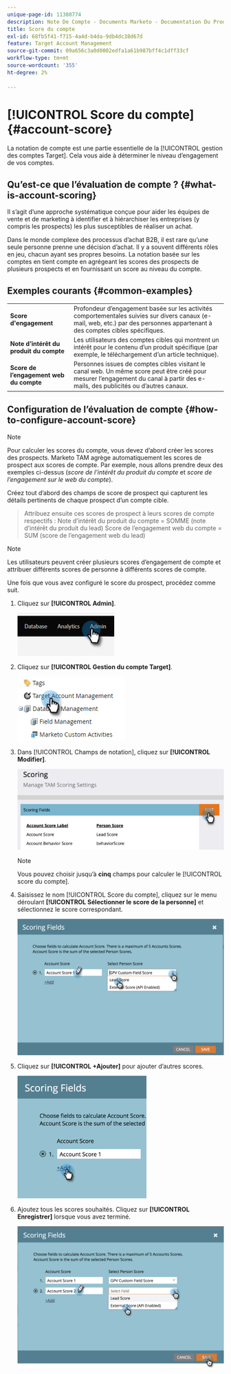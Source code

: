 ```yaml
---
unique-page-id: 11380774
description: Note De Compte - Documents Marketo - Documentation Du Produit
title: Score du compte
exl-id: 68fb5f41-f715-4a4d-b4da-9db4dc38d67d
feature: Target Account Management
source-git-commit: 09a656c3a0d0002edfa1a61b987bff4c1dff33cf
workflow-type: tm+mt
source-wordcount: '355'
ht-degree: 2%

---
```


# [!UICONTROL Score du compte] {#account-score}

La notation de compte est une partie essentielle de la [!UICONTROL gestion des comptes Target]. Cela vous aide à déterminer le niveau d’engagement de vos comptes.

## Qu’est-ce que l’évaluation de compte ? {#what-is-account-scoring}

Il s’agit d’une approche systématique conçue pour aider les équipes de vente et de marketing à identifier et à hiérarchiser les entreprises (y compris les prospects) les plus susceptibles de réaliser un achat.

Dans le monde complexe des processus d’achat B2B, il est rare qu’une seule personne prenne une décision d’achat. Il y a souvent différents rôles en jeu, chacun ayant ses propres besoins. La notation basée sur les comptes en tient compte en agrégeant les scores des prospects de plusieurs prospects et en fournissant un score au niveau du compte.

## Exemples courants {#common-examples}

<table>
 <tbody>
  <tr>
   <td><strong>Score d'engagement</strong></td>
   <td>Profondeur d’engagement basée sur les activités comportementales suivies sur divers canaux (e-mail, web, etc.) par des personnes appartenant à des comptes cibles spécifiques.</td>
  </tr>
  <tr>
   <td><strong>Note d’intérêt du produit du compte</strong></td>
   <td>Les utilisateurs des comptes cibles qui montrent un intérêt pour le contenu d’un produit spécifique (par exemple, le téléchargement d’un article technique).</td>
  </tr>
  <tr>
   <td><strong>Score de l’engagement web du compte</strong></td>
   <td>Personnes issues de comptes cibles visitant le canal web. Un même score peut être créé pour mesurer l’engagement du canal à partir des e-mails, des publicités ou d’autres canaux.</td>
  </tr>
 </tbody>
</table>

## Configuration de l’évaluation de compte {#how-to-configure-account-score}

>[!NOTE]
>
>Pour calculer les scores du compte, vous devez d’abord créer les scores des prospects. Marketo TAM agrège automatiquement les scores de prospect aux scores de compte. Par exemple, nous allons prendre deux des exemples ci-dessus (_score de l’intérêt du produit du compte_ et _score de l’engagement sur le web du compte_).
>
>Créez tout d’abord des champs de score de prospect qui capturent les détails pertinents de chaque prospect d’un compte cible.
>>Attribuez ensuite ces scores de prospect à leurs scores de compte respectifs :
>>Note d’intérêt du produit du compte = SOMME (note d’intérêt du produit du lead)
>>Score de l’engagement web du compte = SUM (score de l’engagement web du lead)

>[!NOTE]
>
>Les utilisateurs peuvent créer plusieurs scores d’engagement de compte et attribuer différents scores de personne à différents scores de compte.

Une fois que vous avez configuré le score du prospect, procédez comme suit.

1. Cliquez sur **[!UICONTROL Admin]**.

   ![](assets/account-score-1.png)

1. Cliquez sur **[!UICONTROL Gestion du compte Target]**.

   ![](assets/account-score-2.png)

1. Dans [!UICONTROL Champs de notation], cliquez sur **[!UICONTROL Modifier]**.

   ![](assets/account-score-3.png)

   >[!NOTE]
   >
   >Vous pouvez choisir jusqu’à **cinq** champs pour calculer le [!UICONTROL score du compte].

1. Saisissez le nom [!UICONTROL Score du compte], cliquez sur le menu déroulant **[!UICONTROL Sélectionner le score de la personne]** et sélectionnez le score correspondant.

   ![](assets/account-score-4.png)

1. Cliquez sur **[!UICONTROL +Ajouter]** pour ajouter d’autres scores.

   ![](assets/account-score-5.png)

1. Ajoutez tous les scores souhaités. Cliquez sur **[!UICONTROL Enregistrer]** lorsque vous avez terminé.

   ![](assets/account-score-6.png)
